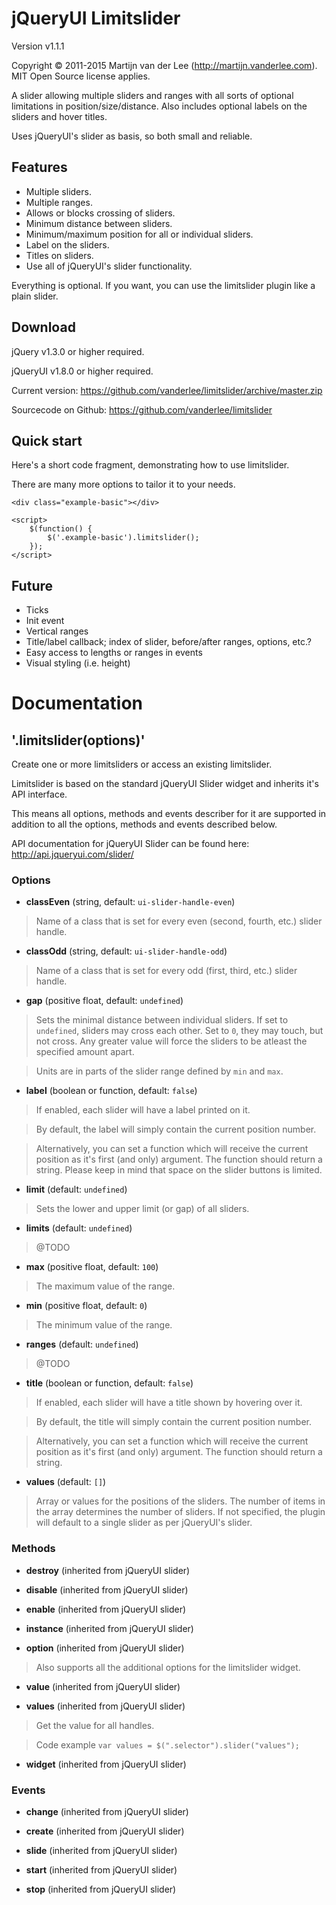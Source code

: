 jQueryUI Limitslider
====================
Version v1.1.1

Copyright &copy; 2011-2015 Martijn van der Lee (http://martijn.vanderlee.com).
MIT Open Source license applies.

A slider allowing multiple sliders and ranges with all sorts of optional
limitations in position/size/distance. Also includes optional labels on the
sliders and hover titles.

Uses jQueryUI's slider as basis, so both small and reliable.

Features
--------
-	Multiple sliders.
-	Multiple ranges.
-	Allows or blocks crossing of sliders.
-	Minimum distance between sliders.
-	Minimum/maximum position for all or individual sliders.
-	Label on the sliders.
-	Titles on sliders.
-	Use all of jQueryUI's slider functionality.

Everything is optional. If you want, you can use the limitslider plugin like a
plain slider.

Download
--------
jQuery v1.3.0 or higher required.

jQueryUI v1.8.0 or higher required.

Current version: https://github.com/vanderlee/limitslider/archive/master.zip

Sourcecode on Github: https://github.com/vanderlee/limitslider

Quick start
-----------
Here's a short code fragment, demonstrating how to use limitslider.

There are many more options to tailor it to your needs.

	<div class="example-basic"></div>

	<script>
		$(function() {
			$('.example-basic').limitslider();
		});
	</script>

Future
------
-	Ticks
-	Init event
-	Vertical ranges
-	Title/label callback; index of slider, before/after ranges, options, etc.?
-	Easy access to lengths or ranges in events
-	Visual styling (i.e. height)

Documentation
=============
'.limitslider(options)'
-----------------------
Create one or more limitsliders or access an existing limitslider.

Limitslider is based on the standard jQueryUI Slider widget and inherits it's
API interface.

This means all options, methods and events describer for it are
supported in addition to all the options, methods and events described below.

API documentation for jQueryUI Slider can be found here:
http://api.jqueryui.com/slider/

### Options

-	**classEven** (string, default: `ui-slider-handle-even`)

>	Name of a class that is set for every even (second, fourth, etc.) slider
	handle.

-	**classOdd** (string, default: `ui-slider-handle-odd`)

>	Name of a class that is set for every odd (first, third, etc.) slider
	handle.

-	**gap** (positive float, default: `undefined`)

>	Sets the minimal distance between individual sliders. If set to `undefined`,
	sliders may cross each other. Set to `0`, they may touch, but not cross.
	Any greater value will force the sliders to be atleast the specified amount
	apart.

>	Units are in parts of the slider range defined by `min` and `max`.

-	**label** (boolean or function, default: `false`)

>	If enabled, each slider will have a label printed on it.

>	By default, the	label will simply contain the current position number.

>	Alternatively, you can set a function which will receive the current
	position as it's first (and only) argument. The function should return a
	string. Please keep in mind that space on the slider buttons is limited.

-	**limit** (default: `undefined`)

>	Sets the lower and upper limit (or gap) of all sliders.

-	**limits** (default: `undefined`)

>	@TODO

-	**max** (positive float, default: `100`)

>	The maximum value of the range.

-	**min** (positive float, default: `0`)

>	The minimum value of the range.

-	**ranges** (default: `undefined`)

>	@TODO

-	**title** (boolean or function, default: `false`)

>	If enabled, each slider will have a title shown by hovering over it.

>	By default, the title will simply contain the current position number.

>	Alternatively, you can set a function which will receive the current
	position as it's first (and only) argument. The function should return a
	string.

-	**values** (default: `[]`)

>	Array or values for the positions of the sliders. The number of items in
	the array determines the number of sliders. If not specified, the plugin
	will default to a single slider as per jQueryUI's slider.

### Methods

-	**destroy**  (inherited from jQueryUI slider)

-	**disable**  (inherited from jQueryUI slider)

-	**enable**  (inherited from jQueryUI slider)

-	**instance**  (inherited from jQueryUI slider)

-	**option**  (inherited from jQueryUI slider)

>	Also supports all the additional options for the limitslider widget.

-	**value**  (inherited from jQueryUI slider)

-	**values** (inherited from jQueryUI slider)

>	Get the value for all handles.

>	Code example `var values = $(".selector").slider("values");`

-	**widget** (inherited from jQueryUI slider)

### Events

-	**change** (inherited from jQueryUI slider)

-	**create** (inherited from jQueryUI slider)

-	**slide** (inherited from jQueryUI slider)

-	**start** (inherited from jQueryUI slider)

-	**stop** (inherited from jQueryUI slider)